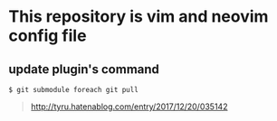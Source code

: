 # This repository is vim and neovim config file

## update plugin's command

```
$ git submodule foreach git pull
```


> http://tyru.hatenablog.com/entry/2017/12/20/035142
